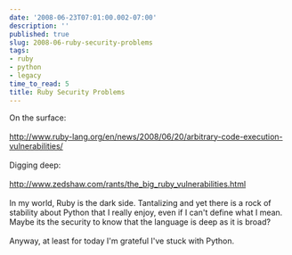 ```yaml
---
date: '2008-06-23T07:01:00.002-07:00'
description: ''
published: true
slug: 2008-06-ruby-security-problems
tags:
- ruby
- python
- legacy
time_to_read: 5
title: Ruby Security Problems
---
```


On the surface:<br /><br /><a href="http://www.ruby-lang.org/en/news/2008/06/20/arbitrary-code-execution-vulnerabilities/">http://www.ruby-lang.org/en/news/2008/06/20/arbitrary-code-execution-vulnerabilities/</a><br /><br />Digging deep:<br /><br /><a href="http://www.zedshaw.com/rants/the_big_ruby_vulnerabilities.html">http://www.zedshaw.com/rants/the_big_ruby_vulnerabilities.html</a><br /><br />In my world, Ruby is the dark side.  Tantalizing and yet there is a rock of stability about Python that I really enjoy, even if I can't define what I mean.  Maybe its the security to know that the language is deep as it is broad?<br /><br />Anyway, at least for today I'm grateful I've stuck with Python.